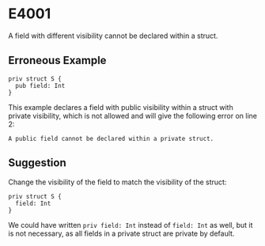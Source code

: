 # E4001

A field with different visibility cannot be declared within a struct.

## Erroneous Example

```moonbit
priv struct S {
  pub field: Int
}
```

This example declares a field with public visibility within
a struct with private visibility, which is not allowed and will give
the following error on line 2:

```
A public field cannot be declared within a private struct.
```

## Suggestion

Change the visibility of the field to match the visibility of the struct:

```moonbit
priv struct S {
  field: Int
}
```

We could have written `priv field: Int` instead of `field: Int` as well,
but it is not necessary, as all fields in a private struct are private
by default.
